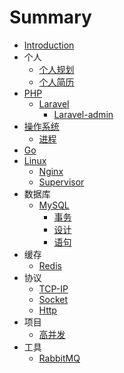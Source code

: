 # Summary

* [Introduction](README.md)
* 个人
  * [个人规划](me/plan.md)
  * [个人简历](me/resume.md)
* [PHP](php/php.md)
  * [Laravel](php/laravel.md)
    * [Laravel-admin](php/laravel/Laravel-admin.md)
* [操作系统](system/basic.md)
  * [进程](system/process.md)
* [Go](go/go.md)
* [Linux](linux/linux.md)
  * [Nginx](linux/nginx.md)
  * [Supervisor](linux/supervisor.md)
* 数据库
  * [MySQL](sql/mysql.md)
    * [事务](sql/mysql/事务.md)
    * [设计](sql/mysql/设计.md)
    * [语句](sql/mysql/语句.md)
* 缓存
  * [Redis](cache/Redis.md)
* 协议
  * [TCP-IP](agreement/TCP-IP.md)
  * [Socket](agreement/Socket.md)
  * [Http](agreement/Http.md)
* 项目
  * [高并发](project/High_Concurrence.md)
* 工具
  * [RabbitMQ](tool/RabbitMQ.md)